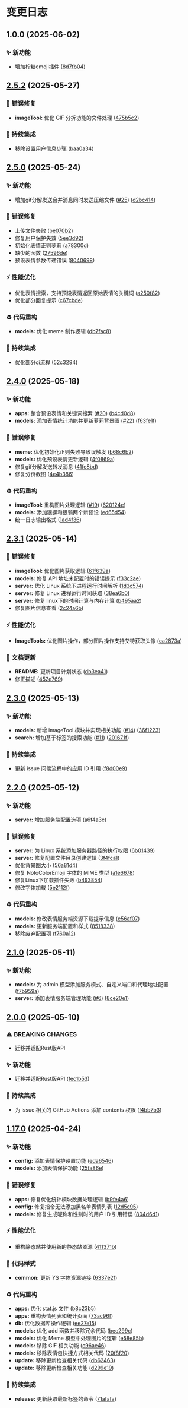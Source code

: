 # 变更日志

## 1.0.0 (2025-06-02)


### ✨ 新功能

* 增加柠糖emoji插件 ([8d7fb04](https://github.com/CandriaJS/emojimix-plugin/commit/8d7fb047ee89bdfb4e8fa355ff7b2036db1f3a63))

## [2.5.2](https://github.com/TaoriJS/emojimix-plugin/compare/v2.5.1...v2.5.2) (2025-05-27)


### 🐛 错误修复

* **imageTool:** 优化 GIF 分拆功能的文件处理 ([475b5c2](https://github.com/TaoriJS/emojimix-plugin/commit/475b5c2ef5262d79bd025c764eb11887b068d6d1))


### 🎡 持续集成

* 移除设置用户信息步骤 ([baa0a34](https://github.com/TaoriJS/emojimix-plugin/commit/baa0a34726b8ea8f8917736bf58e815681ee9238))

## [2.5.0](https://github.com/TaoriJS/emojimix-plugin/compare/v2.4.0...v2.5.0) (2025-05-24)


### ✨ 新功能

* 增加gif分解发送合并消息同时发送压缩文件 ([#25](https://github.com/TaoriJS/emojimix-plugin/issues/25)) ([d2bc414](https://github.com/TaoriJS/emojimix-plugin/commit/d2bc414bfd1db1f267dd5bf75adf95a1cc38d956))


### 🐛 错误修复

* 上传文件失败 ([be070b2](https://github.com/TaoriJS/emojimix-plugin/commit/be070b25cea2f2d6d7106d8f532e9883ad419cd2))
* 修复用户保护失效 ([5ee3d92](https://github.com/TaoriJS/emojimix-plugin/commit/5ee3d92f746bb169e7354d38a9c4471d08fe875a))
* 初始化表情正则萝莉 ([a78300d](https://github.com/TaoriJS/emojimix-plugin/commit/a78300de32f1246db1f324c233be7c901814a6ad))
* 缺少的函数 ([27596de](https://github.com/TaoriJS/emojimix-plugin/commit/27596de4a3f1db206450a8fed73c464866e06c80))
* 预设表情参数传递错误 ([8040698](https://github.com/TaoriJS/emojimix-plugin/commit/80406988ea928a2adf474e1407feacce3a877dd3))


### ⚡️ 性能优化

* 优化表情搜索，支持预设表情返回原始表情的关键词 ([a250f82](https://github.com/TaoriJS/emojimix-plugin/commit/a250f82ac0d0a7299f8b5e415885e58825319496))
* 优化部分回复提示 ([c67cbde](https://github.com/TaoriJS/emojimix-plugin/commit/c67cbde271db122bf21e337d529a3072b472c481))


### ♻️ 代码重构

* **models:** 优化 meme 制作逻辑 ([db7fac8](https://github.com/TaoriJS/emojimix-plugin/commit/db7fac80d2f257b3ff4d1a48b4620a59f7cbb619))


### 🎡 持续集成

* 优化部分ci流程 ([52c3294](https://github.com/TaoriJS/emojimix-plugin/commit/52c3294ff27e8201c1f7d5b9c663c2a927085d10))

## [2.4.0](https://github.com/TaoriJS/emojimix-plugin/compare/v2.3.1...v2.4.0) (2025-05-18)


### ✨ 新功能

* **apps:** 整合预设表情和关键词搜索 ([#20](https://github.com/TaoriJS/emojimix-plugin/issues/20)) ([b4cd0d8](https://github.com/TaoriJS/emojimix-plugin/commit/b4cd0d80badf89239090a200f84bd316fb564ec4))
* **models:** 添加表情统计功能并更新萝莉背景图 ([#22](https://github.com/TaoriJS/emojimix-plugin/issues/22)) ([f63fe1f](https://github.com/TaoriJS/emojimix-plugin/commit/f63fe1fee0e5d35608ff00f531497103a39e7f05))


### 🐛 错误修复

* **meme:** 优化初始化正则失败导致误触发 ([b68c6b2](https://github.com/TaoriJS/emojimix-plugin/commit/b68c6b2eb92ac283f76708c79f882af2b0008603))
* **models:** 优化预设表情更新逻辑 ([4f0869a](https://github.com/TaoriJS/emojimix-plugin/commit/4f0869a036c34d9ef1e0d7dc75fea154d9c5053d))
* 修复gif分解发送转发消息 ([41fe8bd](https://github.com/TaoriJS/emojimix-plugin/commit/41fe8bd4636fc0c0dec3a0ca8c337be168299c0f))
* 修复分页截图 ([4e4b386](https://github.com/TaoriJS/emojimix-plugin/commit/4e4b386bfa5de44cf96c08170800c4b978830258))


### ♻️ 代码重构

* **imageTool:** 重构图片处理逻辑 ([#19](https://github.com/TaoriJS/emojimix-plugin/issues/19)) ([620124e](https://github.com/TaoriJS/emojimix-plugin/commit/620124ec637e6da5b05aa48034eeae1778f6d1c3))
* **models:** 添加狠撅和狠骑两个新预设 ([ed65d54](https://github.com/TaoriJS/emojimix-plugin/commit/ed65d54894168ddc1ca6ac3f3dc33cd4eeb6f1a8))
* 统一日志输出格式 ([1ad4f36](https://github.com/TaoriJS/emojimix-plugin/commit/1ad4f36fc6e97f3ede67c1b98a2511ea37c53ff7))

## [2.3.1](https://github.com/TaoriJS/emojimix-plugin/compare/v2.3.0...v2.3.1) (2025-05-14)


### 🐛 错误修复

* **imageTool:** 优化图片获取逻辑 ([61f639a](https://github.com/TaoriJS/emojimix-plugin/commit/61f639acba44ea720677f092b9fff30e96bf6599))
* **models:** 修复 API 地址未配置时的错误提示 ([f33c2ae](https://github.com/TaoriJS/emojimix-plugin/commit/f33c2ae74adfcdbfacfee0d2c06fd1d032d44553))
* **server:** 优化 Linux 系统下进程运行时间解析 ([1d3c574](https://github.com/TaoriJS/emojimix-plugin/commit/1d3c574fec473b9ab548885f49932a874f6ccd17))
* **server:** 修复 Linux 进程运行时间获取 ([38ea6b0](https://github.com/TaoriJS/emojimix-plugin/commit/38ea6b01765620d527adc9ac7e4e983312a1fe89))
* **server:** 修复 linux下的时间计算与内存计算 ([b495aa2](https://github.com/TaoriJS/emojimix-plugin/commit/b495aa2e9192dc934b724ed97eb25d6fb455cb83))
* 修复图片信息查看 ([2c24a6b](https://github.com/TaoriJS/emojimix-plugin/commit/2c24a6b850e7bf579596d5900c4abb15adef2365))


### ⚡️ 性能优化

* **ImageTools:** 优化图片操作，部分图片操作支持艾特获取头像 ([ca2873a](https://github.com/TaoriJS/emojimix-plugin/commit/ca2873a6f632955915b29f87a52902c913dc697c))


### 📝 文档更新

* **README:** 更新项目计划状态 ([db3ea41](https://github.com/TaoriJS/emojimix-plugin/commit/db3ea4187eda3fafc02fc117ade24c1341d14730))
* 修正描述 ([452e769](https://github.com/TaoriJS/emojimix-plugin/commit/452e769dee66facd13b3443dd656591263277af1))

## [2.3.0](https://github.com/TaoriJS/emojimix-plugin/compare/v2.2.0...v2.3.0) (2025-05-13)


### ✨ 新功能

* **models:** 新增 imageTool 模块并实现相关功能 ([#14](https://github.com/TaoriJS/emojimix-plugin/issues/14)) ([36f1223](https://github.com/TaoriJS/emojimix-plugin/commit/36f1223e63eba12218b34f354883437aac74c7f3))
* **search:** 增加基于标签的搜索功能 ([#11](https://github.com/TaoriJS/emojimix-plugin/issues/11)) ([201671f](https://github.com/TaoriJS/emojimix-plugin/commit/201671fb7025c4fd1b80333bf3aa59e65c934418))


### 🎡 持续集成

* 更新 issue 问候流程中的应用 ID 引用 ([f8d00e9](https://github.com/TaoriJS/emojimix-plugin/commit/f8d00e91ecdc0438129826b481ff9bda3c94d559))

## [2.2.0](https://github.com/TaoriJS/emojimix-plugin/compare/v2.1.0...v2.2.0) (2025-05-12)


### ✨ 新功能

* **server:** 增加服务端配置选项 ([a6f4a3c](https://github.com/TaoriJS/emojimix-plugin/commit/a6f4a3c1f40515ab31593d9b247349ca3a8d9cdf))


### 🐛 错误修复

* **server:** 为 Linux 系统添加服务器路径的执行权限 ([6b01439](https://github.com/TaoriJS/emojimix-plugin/commit/6b014397fd92a8ed566cee8890aa94e5bf70db5b))
* **server:** 修复配置文件目录创建逻辑 ([3f4fca1](https://github.com/TaoriJS/emojimix-plugin/commit/3f4fca1f9f645e5a0e74aa306e9d9f7247ddd859))
* 优化背景图大小 ([56a81d4](https://github.com/TaoriJS/emojimix-plugin/commit/56a81d4a47b210cfeffa13e69ec955c28a3fd4a7))
* 修复 NotoColorEmoji 字体的 MIME 类型 ([a1e6678](https://github.com/TaoriJS/emojimix-plugin/commit/a1e667842e957fe9f54850daab56daf7b7f66680))
* 修复Linux下加载插件失败 ([b493854](https://github.com/TaoriJS/emojimix-plugin/commit/b49385443f63eb50012bf90c1ec366cfc8555a8c))
* 修改字体加载 ([5e2112f](https://github.com/TaoriJS/emojimix-plugin/commit/5e2112fb4b11f94d552a4b7ee79a10d5b74b4199))


### ♻️ 代码重构

* **models:** 修改表情服务端资源下载提示信息 ([e56af07](https://github.com/TaoriJS/emojimix-plugin/commit/e56af077e69e8c13e81432dc8f47c298409a1047))
* **models:** 更新服务端配置和样式 ([8518338](https://github.com/TaoriJS/emojimix-plugin/commit/8518338f4770c667c6c3f622d5120a83dcad72c5))
* 移除废弃配置项 ([f760a12](https://github.com/TaoriJS/emojimix-plugin/commit/f760a123f4556555d1e08153e173f83c1be01746))

## [2.1.0](https://github.com/TaoriJS/emojimix-plugin/compare/v2.0.0...v2.1.0) (2025-05-11)


### ✨ 新功能

* **models:** 为 admin 模型添加服务模式、自定义端口和代理地址配置 ([f7b959a](https://github.com/TaoriJS/emojimix-plugin/commit/f7b959a1f15e134356a765bb376dfb666ce3c2ef))
* **server:** 添加表情服务端管理功能 ([#6](https://github.com/TaoriJS/emojimix-plugin/issues/6)) ([8ce20e1](https://github.com/TaoriJS/emojimix-plugin/commit/8ce20e10fa869c731d25ef97c43a5df7b33405d5))

## [2.0.0](https://github.com/TaoriJS/emojimix-plugin/compare/v1.9.0...v2.0.0) (2025-05-10)


### ⚠ BREAKING CHANGES

* 迁移并适配Rust版API

### ✨ 新功能

* 迁移并适配Rust版API ([fec1b53](https://github.com/TaoriJS/emojimix-plugin/commit/fec1b5373e44509abd6be4e986d843fd53e95e66))


### 🎡 持续集成

* 为 issue 相关的 GitHub Actions 添加 contents 权限 ([f4bb7b3](https://github.com/TaoriJS/emojimix-plugin/commit/f4bb7b337d8659117c749ab8250e7254c7b5db2e))

## [1.17.0](https://github.com/ClarityJS/emojimix-plugin/compare/v1.16.1...v1.17.0) (2025-04-24)


### ✨ 新功能

* **config:** 添加表情保护设置功能 ([eda6546](https://github.com/ClarityJS/emojimix-plugin/commit/eda654662825c5a649ddf862451efb412b2662c4))
* **models:** 添加表情保护功能 ([25fa86e](https://github.com/ClarityJS/emojimix-plugin/commit/25fa86ed64c02b8fad6747364a8d4de462ec4600))


### 🐛 错误修复

* **apps:** 修复优化统计模块数据处理逻辑 ([b9fe4a6](https://github.com/ClarityJS/emojimix-plugin/commit/b9fe4a60816c9d81644b34527776ad6b8a56d95e))
* **config:** 修复指令无法添加黑名单表情列表 ([12d5c95](https://github.com/ClarityJS/emojimix-plugin/commit/12d5c95ab5f8e339d29903494c1d986ae2cdec5e))
* **models:** 修复生成昵称和性别时的用户 ID 引用错误 ([804d6d1](https://github.com/ClarityJS/emojimix-plugin/commit/804d6d11d97f53f540efb4c9216522b7d5d03be5))


### ⚡️ 性能优化

* 重构静态站并使用新的静态站资源 ([411371b](https://github.com/ClarityJS/emojimix-plugin/commit/411371b76ad8d00cab761c1ffe85ae2ef85ecc94))


### 🎨 代码样式

* **common:** 更新 YS 字体资源链接 ([6337e2f](https://github.com/ClarityJS/emojimix-plugin/commit/6337e2f2f18c269e8dcf129f92681079b0e389c7))


### ♻️ 代码重构

* **apps:** 优化 stat.js 文件 ([b8c23b5](https://github.com/ClarityJS/emojimix-plugin/commit/b8c23b56d1262e007b0c3c2b052f0295c5ed681e))
* **apps:** 重构表情列表和统计页面 ([73ac96f](https://github.com/ClarityJS/emojimix-plugin/commit/73ac96f17ef10cd1b2f3f66225370901e7c4faa0))
* **db:** 优化数据库操作逻辑 ([ee27e15](https://github.com/ClarityJS/emojimix-plugin/commit/ee27e15f37b039b4278e845825eca34bd4d16634))
* **models:** 优化 add 函数并移除冗余代码 ([bec299c](https://github.com/ClarityJS/emojimix-plugin/commit/bec299c2000255e9aef608153df8bee46e6a0f67))
* **models:** 优化 Meme 模型中处理图片的逻辑 ([e58e85b](https://github.com/ClarityJS/emojimix-plugin/commit/e58e85b7b04319544e9f236303cf2963d29c7712))
* **models:** 移除 GIF 相关功能 ([c96ae46](https://github.com/ClarityJS/emojimix-plugin/commit/c96ae468969df148bd3d5514c759e0f126ed0504))
* **models:** 移除表情包快捷方式相关代码 ([20f8f20](https://github.com/ClarityJS/emojimix-plugin/commit/20f8f20f332e31270c7f2c13757833e61cd997ea))
* **update:** 移除更新检查相关代码 ([db62463](https://github.com/ClarityJS/emojimix-plugin/commit/db62463e7f7b74ebfbd59d7814e5689550d0adef))
* **update:** 移除更新检查相关功能 ([d299e19](https://github.com/ClarityJS/emojimix-plugin/commit/d299e1927a6874e1a66d82dde79e551a7f722d2c))


### 🎡 持续集成

* **release:** 更新获取最新标签的命令 ([71afafa](https://github.com/ClarityJS/emojimix-plugin/commit/71afafaec53a402a2f471fa2653e5eab2e3e18e9))
